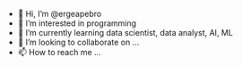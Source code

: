 - 👋 Hi, I’m @ergeapebro
- 👀 I’m interested in programming
- 🌱 I’m currently learning data scientist, data analyst, AI, ML
- 💞️ I’m looking to collaborate on ...
- 📫 How to reach me ...

<!---
ergeapebro/ergeapebro is a ✨ special ✨ repository because its `README.md` (this file) appears on your GitHub profile.
You can click the Preview link to take a look at your changes.
--->

